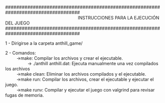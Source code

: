###################################################################################<br>
&emsp; &emsp; &emsp; &emsp;  &emsp;  &emsp;  &emsp;  &emsp;  &emsp;  &emsp;  &emsp;  &emsp;  &emsp; INSTRUCCIONES PARA LA EJECUCIÓN DEL JUEGO<br>
###################################################################################<br>

1 - Dirigirse a la carpeta anthill_game/ 
 
2 - Comandos:<br>
&emsp; &emsp;   ->make: Compilar los archivos y crear el ejecutable.<br>
&emsp; &emsp; &emsp; &emsp;     -> ./anthill anthill.dat: Ejecuta manualmente una vez compilados los archivos<br>
&emsp; &emsp;   ->make clean: Eliminar los archivos compilados y el ejecutable.<br>
&emsp; &emsp;   ->make run: Compilar los archivos, crear el ejecutable y ejecutar el juego.<br>
&emsp; &emsp;   ->make runv: Compilar y ejecutar el juego con valgrind para revisar fugas de memoria.<br>
